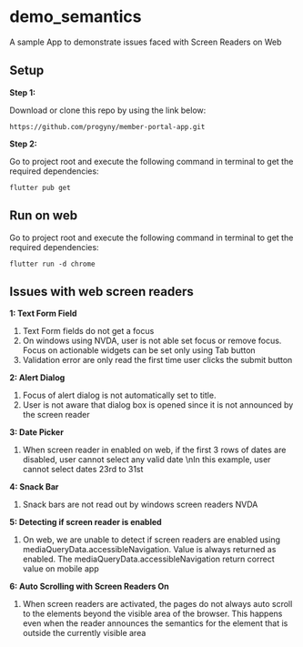 # demo_semantics

A sample App to demonstrate issues faced with Screen Readers on Web



## Setup

**Step 1:**

Download or clone this repo by using the link below:

```
https://github.com/progyny/member-portal-app.git
```

**Step 2:**

Go to project root and execute the following command in terminal to get the required dependencies: 

```
flutter pub get 
```

## Run on web

Go to project root and execute the following command in terminal to get the required dependencies: 

```
flutter run -d chrome 
```

## Issues with web screen readers

**1: Text Form Field**
1. Text Form fields do not get a focus
2. On windows using NVDA, user is not able set focus or remove focus. Focus on actionable widgets can be set only using Tab button
3. Validation error are only read the first time user clicks the submit button

**2: Alert Dialog**
1. Focus of alert dialog is not automatically set to title.
2. User is not aware that dialog box is opened since it is not announced by the screen reader

**3: Date Picker**
1. When screen reader in enabled on web, if the first 3 rows of dates are disabled, user cannot select any valid date \nIn this example, user cannot select dates 23rd to 31st

**4: Snack Bar**
1. Snack bars are not read out by windows screen readers NVDA

**5: Detecting if screen reader is enabled**
1. On web, we are unable to detect if screen readers are enabled using mediaQueryData.accessibleNavigation.
Value is always returned as enabled.
The mediaQueryData.accessibleNavigation return correct value on mobile app 

**6: Auto Scrolling with Screen Readers On**
1. When screen readers are activated, the pages do not always auto scroll to the elements beyond the visible area of the browser. This happens even when the reader announces the semantics for the element that is outside the currently visible area